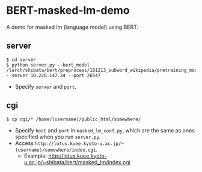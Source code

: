 # BERT-masked-lm-demo

A demo for masked lm (language model) using BERT.

## server
    $ cd server
	$ python server.py --bert_model /larch/shibata/bert/preprocess/181213_subword_wikipedia/pretraining_model_20e --server 10.228.147.34 --port 26547

- Specify `server` and `port`.

## cgi
	$ cp cgi/* /home/(username)/public_html/somewhere/
	
- Specify `host` and `port` in `masked_lm_conf.py`, which are the same as ones specified when you run `server.py`.
- Access `http://lotus.kuee.kyoto-u.ac.jp/~(username)/somewhere/index.cgi`.
    - Example: http://lotus.kuee.kyoto-u.ac.jp/~shibata/bert/masked_lm/index.cgi


